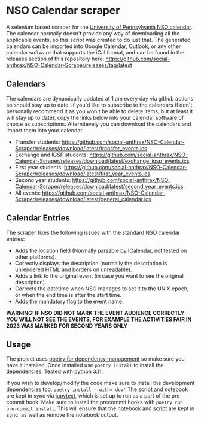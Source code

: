 # NSO Calendar scraper

A selenium based scraper for the [University of Pennsylvania NSO calendar](https://nso.upenn.edu/events/events-calendar/).
The calendar normally doesn't provide any way of downloading all the applicable events, so this script was created to do just that.
The generated calendars can be imported into Google Calendar, Outlook, or any other calendar software that supports the iCal format, and can be found in the releases section of this repository here: <https://github.com/social-anthrax/NSO-Calendar-Scraper/releases/tag/latest>

## Calendars

The calendars are dynamically updated at 1 am every day via github actions so should stay up to date. If you'd like to subscribe to the calendars (I don't personally recommend it as you won't be able to delete items, but at least it will stay up to date), copy the links below into your calendar software of choice as subscriptions. Alternitevely you can download the calendars and import them into your calendar.

- Transfer students: <https://github.com/social-anthrax/NSO-Calendar-Scraper/releases/download/latest/transfer_events.ics>
- Exchange and IGSP students: <https://github.com/social-anthrax/NSO-Calendar-Scraper/releases/download/latest/exchange_igsp_events.ics>
- First year students: <https://github.com/social-anthrax/NSO-Calendar-Scraper/releases/download/latest/first_year_events.ics>
- Second year students: <https://github.com/social-anthrax/NSO-Calendar-Scraper/releases/download/latest/second_year_events.ics>
- All events: <https://github.com/social-anthrax/NSO-Calendar-Scraper/releases/download/latest/general_calendar.ics>

## Calendar Entries

The scraper fixes the following issues with the standard NSO calendar entries:

- Adds the location field (Normally parsable by ICalendar, not tested on other platforms).
- Correctly displays the description (normally the description is unrendered HTML and borders on unreadable).
- Adds a link to the original event (in case you want to see the original description).
- Corrects the datetime when NSO manages to set it to the UNIX epoch, or when the end time is after the start time.
- Adds the mandatory flag to the event name.

<!-- markdownlint-disable MD036 -->
**WARNING: IF NSO DID NOT MARK THE EVENT AUDIENCE CORRECTLY YOU WILL NOT SEE THE EVENTS, FOR EXAMPLE THE ACTIVITIES FAIR IN 2023 WAS MARKED FOR SECOND YEARS ONLY**
<!-- markdownlint-enable MD036 -->

## Usage

The project uses [poetry for dependency management](https://python-poetry.org/) so make sure you have it installed.
Once installed use `poetry install` to install the dependencies. Tested with python 3.11.

If you wish to develop/modify the code make sure to install the development dependencies too.
`poetry install --with='dev'`
The script and notebook are kept in sync via [jupytext](https://jupytext.readthedocs.io/en/latest/), which is set up to run as a part of the pre-commit hook.
Make sure to install the precommit hooks with `poetry run pre-commit install`. This will ensure that the notebook and script are kept in sync, as well as remove the notebook output.
